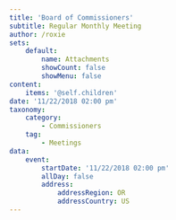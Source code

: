 ```yaml
---
title: 'Board of Commissioners'
subtitle: Regular Monthly Meeting
author: /roxie
sets:
    default:
        name: Attachments
        showCount: false
        showMenu: false
content:
    items: '@self.children'
date: '11/22/2018 02:00 pm'
taxonomy:
    category: 
        - Commissioners
    tag: 
        - Meetings
data:
    event:
        startDate: '11/22/2018 02:00 pm'
        allDay: false
        address:
            addressRegion: OR
            addressCountry: US
---
```


